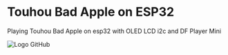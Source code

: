 # Touhou Bad Apple on ESP32 
Playing Touhou Bad Apple on esp32 with OLED LCD i2c and DF Player Mini

![Logo GitHub](https://raw.githubusercontent.com/nama-user/nama-repo/main/images/logo.png)
